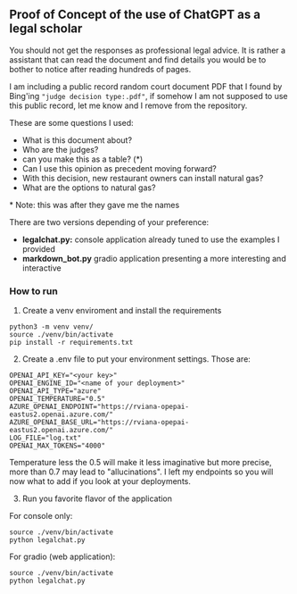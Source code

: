 ## Proof of Concept of the use of ChatGPT as a legal scholar ##

You should not get the responses as professional legal advice. It is rather a assistant that can read the document and find details you would be to bother to notice after reading hundreds of pages.

I am including a public record random court document PDF that I found by Bing'ing ```"judge decision type:.pdf"```, if somehow I am not supposed to use this public record, let me know and I remove from the repository.


These are some questions I used:

- What is this document about?
- Who are the judges?
- can you make this as a table? (*)
- Can I use this opinion as precedent moving forward?
- With this decision, new restaurant owners can install natural gas?
- What are the options to natural gas?

\*  Note: this was after they gave me the names

There are two versions depending of your preference:

- **legalchat.py:** console application already tuned to use the examples I provided
- **markdown_bot.py** gradio application presenting a more interesting and interactive 

### How to run ###

1. Create a venv enviroment and install the requirements
```
python3 -m venv venv/
source ./venv/bin/activate
pip install -r requirements.txt
```

2. Create a .env file to put your environment settings. Those are:

```
OPENAI_API_KEY="<your key>"
OPENAI_ENGINE_ID="<name of your deployment>"
OPENAI_API_TYPE="azure"
OPENAI_TEMPERATURE="0.5"
AZURE_OPENAI_ENDPOINT="https://rviana-opepai-eastus2.openai.azure.com/"
AZURE_OPENAI_BASE_URL="https://rviana-opepai-eastus2.openai.azure.com/"
LOG_FILE="log.txt"
OPENAI_MAX_TOKENS="4000"
```
Temperature less the 0.5 will make it less imaginative but more precise, more than 0.7 may lead to "allucinations". I left my endpoints so you will now what to add if you look at your deployments.

3. Run you favorite flavor of the application

For console only:
```
source ./venv/bin/activate
python legalchat.py
```

For gradio (web application):
```
source ./venv/bin/activate
python legalchat.py
```
